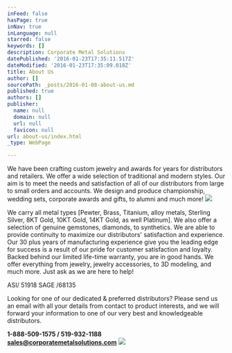 ```yaml
---
inFeed: false
hasPage: true
inNav: true
inLanguage: null
starred: false
keywords: []
description: Corporate Metal Solutions
datePublished: '2016-01-23T17:35:11.517Z'
dateModified: '2016-01-23T17:35:09.018Z'
title: About Us
author: []
sourcePath: _posts/2016-01-08-about-us.md
published: true
authors: []
publisher:
  name: null
  domain: null
  url: null
  favicon: null
url: about-us/index.html
_type: WebPage

---
```

We have been crafting custom jewelry and awards for years for distributors and retailers. We offer a wide selection of traditional and modern styles. Our aim is to meet the needs and satisfaction of all of our distributors from large to small orders and accounts. We design and produce championship, wedding sets, corporate awards and gifts, to alumni and much more!
![](https://the-grid-user-content.s3-us-west-2.amazonaws.com/717e3503-cc57-4cb9-93b9-0426e93912d2.JPG)

We carry all metal types \[Pewter, Brass, Titanium, alloy metals, Sterling Silver, 8KT Gold, 10KT Gold, 14KT Gold, as well Platinum\]. We also offer a selection of genuine gemstones, diamonds, to synthetics. We are able to provide continuity to maximize our distributors' satisfaction and experience. Our 30 plus years of manufacturing experience give you the leading edge for success is a result of our pride for customer satisfaction and loyalty. Backed behind our limited life-time warranty, you are in good hands. We offer everything from jewelry, jewelry accessories, to 3D modeling, and much more. Just ask as we are here to help!

ASI/ 51918 SAGE /68135

Looking for one of our dedicated & preferred distributors?  Please send us an email with all your details from contact to product interests, and we will forward your information to one of our very best and knowledgeable distributors.

**1-888-509-1575 / 519-932-1188  
[sales@corporatemetalsolutions.com][0]**
![](https://s3-us-west-2.amazonaws.com/the-grid-img/p/85adac77e54393379bbfc52d5c395746654dafaf.jpg)

[0]: sales@corporatemetalsolutions.com